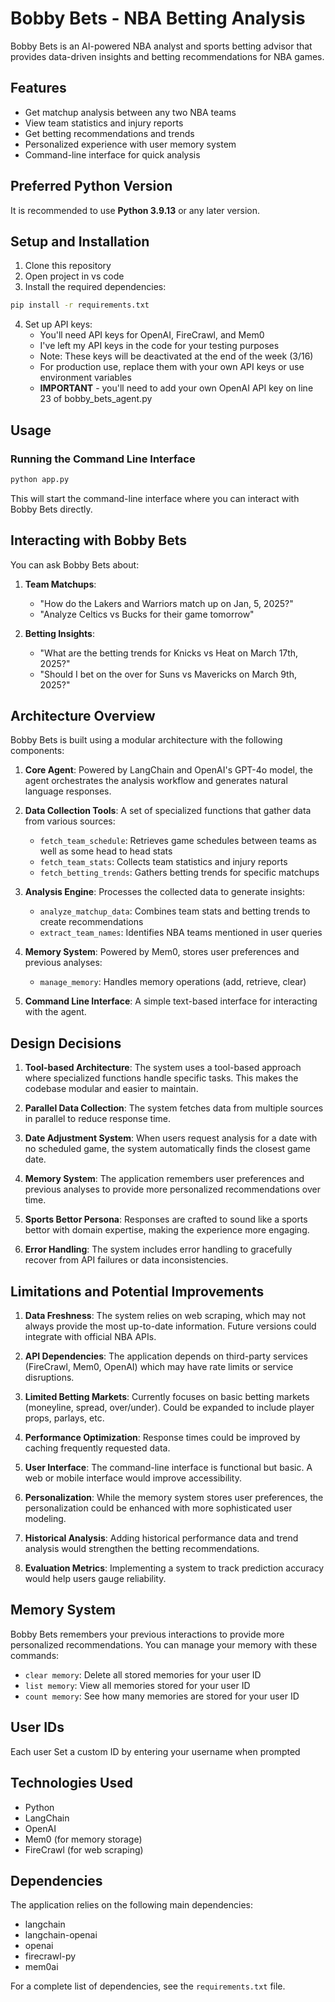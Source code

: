 # Bobby Bets - NBA Betting Analysis

Bobby Bets is an AI-powered NBA analyst and sports betting advisor that provides data-driven insights and betting recommendations for NBA games.

## Features

- Get matchup analysis between any two NBA teams
- View team statistics and injury reports
- Get betting recommendations and trends
- Personalized experience with user memory system
- Command-line interface for quick analysis

## Preferred Python Version 

It is recommended to use **Python 3.9.13** or any later version.

## Setup and Installation

1. Clone this repository
2. Open project in vs code
3. Install the required dependencies:

```bash
pip install -r requirements.txt
```

4. Set up API keys:
   - You'll need API keys for OpenAI, FireCrawl, and Mem0
   - I've left my API keys in the code for your testing purposes
   - Note: These keys will be deactivated at the end of the week (3/16)
   - For production use, replace them with your own API keys or use environment variables
   - **IMPORTANT** - you'll need to add your own OpenAI API key on line 23 of bobby_bets_agent.py 

## Usage

### Running the Command Line Interface

```bash
python app.py
```

This will start the command-line interface where you can interact with Bobby Bets directly.

## Interacting with Bobby Bets

You can ask Bobby Bets about:

1. **Team Matchups**: 
   - "How do the Lakers and Warriors match up on Jan, 5, 2025?"
   - "Analyze Celtics vs Bucks for their game tomorrow"

2. **Betting Insights**:
   - "What are the betting trends for Knicks vs Heat on March 17th, 2025?"
   - "Should I bet on the over for Suns vs Mavericks on March 9th, 2025?"

## Architecture Overview

Bobby Bets is built using a modular architecture with the following components:

1. **Core Agent**: Powered by LangChain and OpenAI's GPT-4o model, the agent orchestrates the analysis workflow and generates natural language responses.

2. **Data Collection Tools**: A set of specialized functions that gather data from various sources:
   - `fetch_team_schedule`: Retrieves game schedules between teams as well as some head to head stats
   - `fetch_team_stats`: Collects team statistics and injury reports
   - `fetch_betting_trends`: Gathers betting trends for specific matchups

3. **Analysis Engine**: Processes the collected data to generate insights:
   - `analyze_matchup_data`: Combines team stats and betting trends to create recommendations
   - `extract_team_names`: Identifies NBA teams mentioned in user queries

4. **Memory System**: Powered by Mem0, stores user preferences and previous analyses:
   - `manage_memory`: Handles memory operations (add, retrieve, clear)

5. **Command Line Interface**: A simple text-based interface for interacting with the agent.

## Design Decisions

1. **Tool-based Architecture**: The system uses a tool-based approach where specialized functions handle specific tasks. This makes the codebase modular and easier to maintain.

2. **Parallel Data Collection**: The system fetches data from multiple sources in parallel to reduce response time.

3. **Date Adjustment System**: When users request analysis for a date with no scheduled game, the system automatically finds the closest game date.

4. **Memory System**: The application remembers user preferences and previous analyses to provide more personalized recommendations over time.

5. **Sports Bettor Persona**: Responses are crafted to sound like a sports bettor with domain expertise, making the experience more engaging.

6. **Error Handling**: The system includes error handling to gracefully recover from API failures or data inconsistencies.

## Limitations and Potential Improvements

1. **Data Freshness**: The system relies on web scraping, which may not always provide the most up-to-date information. Future versions could integrate with official NBA APIs.

2. **API Dependencies**: The application depends on third-party services (FireCrawl, Mem0, OpenAI) which may have rate limits or service disruptions.

3. **Limited Betting Markets**: Currently focuses on basic betting markets (moneyline, spread, over/under). Could be expanded to include player props, parlays, etc.

4. **Performance Optimization**: Response times could be improved by caching frequently requested data.

5. **User Interface**: The command-line interface is functional but basic. A web or mobile interface would improve accessibility.

6. **Personalization**: While the memory system stores user preferences, the personalization could be enhanced with more sophisticated user modeling.

7. **Historical Analysis**: Adding historical performance data and trend analysis would strengthen the betting recommendations.

8. **Evaluation Metrics**: Implementing a system to track prediction accuracy would help users gauge reliability.

## Memory System

Bobby Bets remembers your previous interactions to provide more personalized recommendations. You can manage your memory with these commands:

- `clear memory`: Delete all stored memories for your user ID
- `list memory`: View all memories stored for your user ID
- `count memory`: See how many memories are stored for your user ID

## User IDs

Each user Set a custom ID by entering your username when prompted

## Technologies Used

- Python
- LangChain
- OpenAI
- Mem0 (for memory storage)
- FireCrawl (for web scraping)

## Dependencies

The application relies on the following main dependencies:
- langchain
- langchain-openai
- openai
- firecrawl-py
- mem0ai

For a complete list of dependencies, see the `requirements.txt` file.
